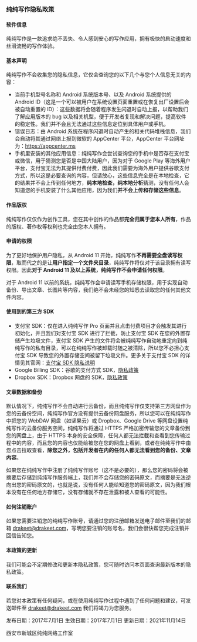 ### 纯纯写作隐私政策



#### 软件信息

纯纯写作是一款追求绝不丢失、令人感到安心的写作应用，拥有极快的启动速度和丝滑流畅的写作体验。

#### 基本声明

纯纯写作不会收集您的隐私信息，它仅会查询您的以下几个与您个人信息无关的内容：

* 当前手机型号名称和 Android 系统版本号、以及 Android 系统提供的 Android ID（这是一个可以被用户在系统设置页面重置或在恢复出厂设置后会被自动重置的 ID）：这些数据将会随着程序发生闪退时自动上报，以帮助我们了解应用版本的 bug 以及相关机型，便于开发者复现和解决问题，提高软件的稳定性。我们并不会且无法通过这些信息定位到具体用户或手机。
* 错误日志：由 Android 系统在程序闪退时自动产生的相关代码堆栈信息，我们会自动将其通过网络上报到微软的 AppCenter 平台，AppCenter 平台网址为：https://appcenter.ms
* 手机里安装的其他应用信息：纯纯写作会尝试查询您的手机中是否存在支付宝或微信，用于猜测您是否是中国大陆用户，因为对于 Google Play 等海外用户平台，支付宝无法为其提供付费付费，因此我们需要为海外用户提供谷歌支付方式，所以这是必要查询的内容，但请放心，这些信息完全是在本地检查，它的结果并不会上传到任何地方，**纯本地检查，纯本地分析**猜测，没有任何人会知道您的手机安装了什么其他应用，因为我们**并不会上传和存储这些信息**。

#### 作品版权

纯纯写作仅仅作为创作工具，您在其中创作的作品都**完全归属于您本人所有**，作品的版权、著作权等权利也完全由您本人拥有。

#### 申请的权限

为了更好地保护用户隐私，从 Android 11 开始，纯纯写作**不再需要全盘读写权限**，取而代之的是让**用户指定一个文件夹目录**，纯纯写作将仅对于该目录拥有读写权限。因此**对于 Android 11 及以上系统，纯纯写作不会申请任何权限**。

对于 Android 11 以前的系统，纯纯写作会申请读写手机存储权限，用于实现自动备份、导出文章、长图片等内容，我们绝不会未经您的知悉去读取您的任何其他文件内容。

#### 使用到的第三方 SDK

* 支付宝 SDK：仅在进入纯纯写作 Pro 页面并且点击付费项目才会触发其进行初始化，并且我们对支付宝 SDK 进行了拦截，防止支付宝 SDK 在您的外置存储产生垃圾文件，支付宝 SDK 产生的文件将会被纯纯写作自动地重定向到纯纯写作的私有目录，可以在纯纯写作被卸载时随之被清除，所以您不必担心支付宝 SDK 导致您的外置存储空间被留下垃圾文件。更多关于支付宝 SDK 的详情见其官网：[支付宝 SDK 隐私说明](https://opendocs.alipay.com/open/54/01g6qm)
* Google Billing SDK：谷歌的支付方式 SDK，[隐私政策](https://support.google.com/googleplay/android-developer/answer/10281818)
* Dropbox SDK：Dropbox 网盘的 SDK，[隐私政策](https://www.dropbox.com/privacy)

#### 文章数据和备份

默认情况下，纯纯写作不会自动进行云备份，而且纯纯写作仅支持第三方网盘作为您的云备份空间，纯纯写作官方没有提供云备份网盘服务，所以您可以在纯纯写作中把您的 WebDAV 网盘（如坚果云）或 Dropbox、Google Drive 等网盘设置纯纯写作的云备份服务空间，纯纯写作将通过 HTTPS 严格加密传输您的文章备份到您的网盘上，由于 HTTPS 本身的安全保障，任何人都无法拦截和查看到您传输过程中的内容，而且您的内容也仅能给被您在您的网盘上看到，或者在纯纯写作中由您点击拉取查看，**除您之外，包括开发者在内的任何人都无法看到您的备份、文章内容**。

如果您在纯纯写作中注册了纯纯写作账号（这不是必要的），那么您的密码将会被摘要后存储到纯纯写作服务端上，我们并不会存储您的密码原文，而摘要是无法逆向出您的密码原文的，也就是说，没有任何人能给知道您的密码原文，因为我们根本没有在任何地方存储它，没有存储就不存在泄露和被人查看的可能性。

#### 如何注销账户

如果您需要注销您的纯纯写作账号，请通过您的注册邮箱发送电子邮件至我们的邮箱 drakeet@drakeet.com，写明您要注销的账号名，我们会很快帮您完成注销并回信告知您。

#### 本政策的更新

我们可能会不定期修改和更新本隐私政策，您可随时访问本页面查询最新版本的隐私政策。

#### 联系我们

若您对本政策有任何疑问，或在使用纯纯写作过程中遇到了任何问题和建议，可发送邮件至 drakeet@drakeet.com 我们将竭力为您服务。



发布日期：2017年7月1日
生效日期：2017年7月1日
更新日期：2021年11月14日

西安市新城区纯纯网络工作室